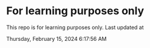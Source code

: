 # For learning purposes only
This repo is for learning purposes only.
Last updated at

Thursday, February 15, 2024 6:17:56 AM

